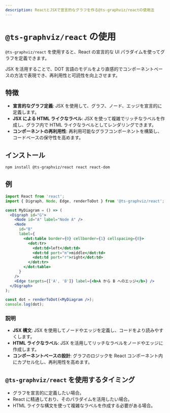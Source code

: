 ```yaml
---
description: ReactとJSXで宣言的なグラフを作る@ts-graphviz/reactの使用法
---
```

# `@ts-graphviz/react` の使用

`@ts-graphviz/react` を使用すると、React の宣言的な UI パラダイムを使ってグラフを定義できます。

JSX を活用することで、DOT 言語のモデルをより直感的でコンポーネントベースの方法で表現でき、再利用性と可読性を向上させます。

## 特徴

- **宣言的なグラフ定義**: JSX を使用して、グラフ、ノード、エッジを宣言的に定義します。
- **JSX による HTML ライクなラベル**: JSX を使って複雑でリッチなラベルを作成し、グラフ内で HTML ライクなラベルとしてレンダリングできます。
- **コンポーネントの再利用性**: 再利用可能なグラフコンポーネントを構築し、コードベースの保守性を高めます。

## インストール

```bash npm2yarn
npm install @ts-graphviz/react react react-dom
```

## 例

```jsx
import React from 'react';
import { Digraph, Node, Edge, renderToDot } from '@ts-graphviz/react';

const MyDiagram = () => (
  <Digraph id="G">
    <Node id="A" label="Node A" />
    <Node
      id="B"
      label={
        <dot:table border={0} cellborder={1} cellspacing={0}>
          <dot:tr>
            <dot:td>left</dot:td>
            <dot:td port="m">middle</dot:td>
            <dot:td port="r">right</dot:td>
          </dot:tr>
        </dot:table>
      }
    />
    <Edge targets={['A', 'B']} label={<b>A から B へのエッジ</b>} />
  </Digraph>
);

const dot = renderToDot(<MyDiagram />);
console.log(dot);
```

### 説明

- **JSX 構文**: JSX を使用してノードやエッジを定義し、コードをより読みやすくします。
- **HTML ライクなラベル**: JSX を活用してリッチなラベルをノードやエッジに作成します。
- **コンポーネントベースの設計**: グラフのロジックを React コンポーネント内にカプセル化し、再利用性を高めます。

## `@ts-graphviz/react` を使用するタイミング

- グラフを宣言的に定義したい場合。
- React に精通しており、そのパラダイムを活用したい場合。
- HTML ライクな構文を使って複雑なラベルを作成する必要がある場合。
